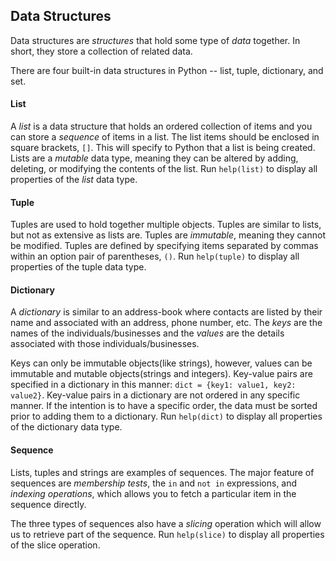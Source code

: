 ## Data Structures

Data structures are *structures* that hold some type of *data* together.  In short, they store a collection of related data.

There are four built-in data structures in Python -- list, tuple, dictionary, and set.

#### List

A *list* is a data structure that holds an ordered collection of items and you can store a *sequence* of items in a list.  The list items should be enclosed in square brackets, `[]`.  This will specify to Python that a list is being created.  Lists are a *mutable* data type, meaning they can be altered by adding, deleting, or modifying the contents of the list.  Run `help(list)` to display all properties of the *list* data type.

#### Tuple

Tuples are used to hold together multiple objects.  Tuples are similar to lists, but not as extensive as lists are.  Tuples are *immutable*, meaning they cannot be modified.  Tuples are defined by specifying items separated by commas within an option pair of parentheses, `()`. Run `help(tuple)` to display all properties of the tuple data type.

#### Dictionary

A *dictionary* is similar to an address-book where contacts are listed by their name and associated with an address, phone number, etc.  The *keys* are the names of the individuals/businesses and the *values* are the details associated with those individuals/businesses.  

Keys can only be immutable objects(like strings), however, values can be immutable and mutable objects(strings and integers).  Key-value pairs are specified in a dictionary in this manner: `dict = {key1: value1, key2: value2}`.  Key-value pairs in a dictionary are not ordered in any specific manner.  If the intention is to have a specific order, the data must be sorted prior to adding them to a dictionary.  Run `help(dict)` to display all properties of the dictionary data type.

#### Sequence

Lists, tuples and strings are examples of sequences.  The major feature of sequences are *membership tests*, the `in` and `not in` expressions, and *indexing operations*, which allows you to fetch a particular item in the sequence directly.

The three types of sequences also have a *slicing* operation which will allow us to retrieve part of the sequence.  Run `help(slice)` to display all properties of the slice operation.
